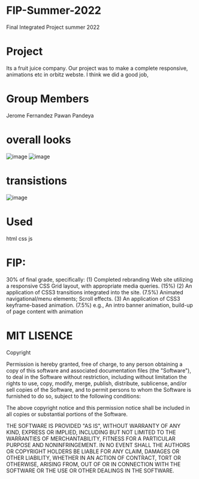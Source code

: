 # FIP-Summer-2022
Final Integrated Project summer 2022

# Project
Its a fruit juice company. Our project was to make a complete responsive, animations etc in orbitz webste.
I think we did a good job,
# Group Members
Jerome Fernandez
Pawan Pandeya

# overall looks
![image](https://user-images.githubusercontent.com/97752074/182278263-7090507d-9adb-4ef6-a9ac-ec0c937e1f91.png)
![image](https://user-images.githubusercontent.com/97752074/182278319-5083051d-bcc1-4563-8436-813d1dac49fc.png)

# transistions
![image](https://user-images.githubusercontent.com/97752074/182280211-58261c66-0986-4f2b-936b-69f71beeb29f.png)

# Used
html
css
js

# FIP:
30% of final grade, specifically:
(1) Completed rebranding Web site utilizing a responsive CSS Grid layout, with appropriate
media queries. (15%)
(2) An application of CSS3 transitions integrated into the site. (7.5%)
Animated navigational/menu elements;
Scroll effects.
(3) An application of CSS3 keyframe-based animation. (7.5%)
e.g., An intro banner animation, build-up of page content with animation
# MIT LISENCE
Copyright <YEAR> <pawan pandeya and jerome fernandez>

Permission is hereby granted, free of charge, to any person obtaining a copy of this software and associated documentation files (the "Software"), to deal in the Software without restriction, including without limitation the rights to use, copy, modify, merge, publish, distribute, sublicense, and/or sell copies of the Software, and to permit persons to whom the Software is furnished to do so, subject to the following conditions:

The above copyright notice and this permission notice shall be included in all copies or substantial portions of the Software.

THE SOFTWARE IS PROVIDED "AS IS", WITHOUT WARRANTY OF ANY KIND, EXPRESS OR IMPLIED, INCLUDING BUT NOT LIMITED TO THE WARRANTIES OF MERCHANTABILITY, FITNESS FOR A PARTICULAR PURPOSE AND NONINFRINGEMENT. IN NO EVENT SHALL THE AUTHORS OR COPYRIGHT HOLDERS BE LIABLE FOR ANY CLAIM, DAMAGES OR OTHER LIABILITY, WHETHER IN AN ACTION OF CONTRACT, TORT OR OTHERWISE, ARISING FROM, OUT OF OR IN CONNECTION WITH THE SOFTWARE OR THE USE OR OTHER DEALINGS IN THE SOFTWARE.
